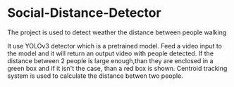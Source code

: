 # Social-Distance-Detector
The project is used to detect weather the distance between people walking

It use YOLOv3 detector which is a pretrained model.
Feed a video input to the model and it will return an output video with people detected. 
If the distance between 2 people is large enough,than they are enclosed in a green box and if it isn't the case, than a red box is shown.
Centroid tracking system is used to calculate the distance betwen two people.


